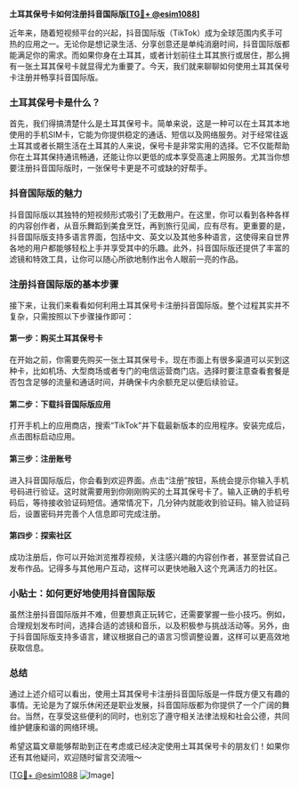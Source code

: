 **土耳其保号卡如何注册抖音国际版[[TG💪+ @esim1088](https://t.me/s/esim1088)]**

近年来，随着短视频平台的兴起，抖音国际版（TikTok）成为全球范围内炙手可热的应用之一。无论你是想记录生活、分享创意还是单纯消磨时间，抖音国际版都能满足你的需求。而如果你身在土耳其，或者计划前往土耳其旅行或居住，那么拥有一张土耳其保号卡就显得尤为重要了。今天，我们就来聊聊如何使用土耳其保号卡注册并畅享抖音国际版。

### 土耳其保号卡是什么？

首先，我们得搞清楚什么是土耳其保号卡。简单来说，这是一种可以在土耳其本地使用的手机SIM卡，它能为你提供稳定的通话、短信以及网络服务。对于经常往返土耳其或者长期生活在土耳其的人来说，保号卡是非常实用的选择。它不仅能帮助你在土耳其保持通讯畅通，还能让你以更低的成本享受高速上网服务。尤其当你想要注册抖音国际版时，一张保号卡更是不可或缺的好帮手。

### 抖音国际版的魅力

抖音国际版以其独特的短视频形式吸引了无数用户。在这里，你可以看到各种各样的内容创作者，从音乐舞蹈到美食烹饪，再到旅行见闻，应有尽有。更重要的是，抖音国际版支持多语言界面，包括中文、英文以及其他多种语言，这使得来自世界各地的用户都能够轻松上手并享受其中的乐趣。此外，抖音国际版还提供了丰富的滤镜和特效工具，让你可以随心所欲地制作出令人眼前一亮的作品。

### 注册抖音国际版的基本步骤

接下来，让我们来看看如何利用土耳其保号卡注册抖音国际版。整个过程其实并不复杂，只需按照以下步骤操作即可：

#### 第一步：购买土耳其保号卡

在开始之前，你需要先购买一张土耳其保号卡。现在市面上有很多渠道可以买到这种卡，比如机场、大型商场或者专门的电信运营商门店。选择时要注意查看套餐是否包含足够的流量和通话时间，并确保卡内余额充足以便后续验证。

#### 第二步：下载抖音国际版应用

打开手机上的应用商店，搜索“TikTok”并下载最新版本的应用程序。安装完成后，点击图标启动应用。

#### 第三步：注册账号

进入抖音国际版后，你会看到欢迎界面。点击“注册”按钮，系统会提示你输入手机号码进行验证。这时就需要用到你刚刚购买的土耳其保号卡了。输入正确的手机号码后，等待接收验证码短信。通常情况下，几分钟内就能收到验证码。输入验证码后，设置密码并完善个人信息即可完成注册。

#### 第四步：探索社区

成功注册后，你可以开始浏览推荐视频，关注感兴趣的内容创作者，甚至尝试自己发布作品。记得多与其他用户互动，这样可以更快地融入这个充满活力的社区。

### 小贴士：如何更好地使用抖音国际版

虽然注册抖音国际版并不难，但要想真正玩转它，还需要掌握一些小技巧。例如，合理规划发布时间，选择合适的滤镜和音乐，以及积极参与挑战活动等。另外，由于抖音国际版支持多语言，建议根据自己的语言习惯调整设置，这样可以更高效地获取信息。

### 总结

通过上述介绍可以看出，使用土耳其保号卡注册抖音国际版是一件既方便又有趣的事情。无论是为了娱乐休闲还是职业发展，抖音国际版都为你提供了一个广阔的舞台。当然，在享受这些便利的同时，也别忘了遵守相关法律法规和社会公德，共同维护健康和谐的网络环境。

希望这篇文章能够帮助到正在考虑或已经决定使用土耳其保号卡的朋友们！如果你还有其他疑问，欢迎随时留言交流哦～ 

[[TG💪+ @esim1088](https://t.me/s/esim1088) ![Image](https://i.postimg.cc/4NQfJmqS/Snipaste-2025-05-13-00-14-12.png)]